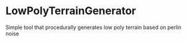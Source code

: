 # LowPolyTerrainGenerator
Simple tool that procedurally generates low poly terrain based on perlin noise
